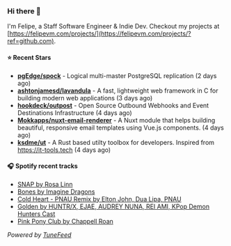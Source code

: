 ### Hi there 👋

I'm Felipe, a Staff Software Engineer & Indie Dev. Checkout my projects at [https://felipevm.com/projects/](https://felipevm.com/projects/?ref=github.com).

#### ⭐ Recent Stars
- **[pgEdge/spock](https://github.com/pgEdge/spock)** - Logical multi-master PostgreSQL replication (2 days ago)
- **[ashtonjamesd/lavandula](https://github.com/ashtonjamesd/lavandula)** - A fast, lightweight web framework in C for building modern web applications (3 days ago)
- **[hookdeck/outpost](https://github.com/hookdeck/outpost)** - Open Source Outbound Webhooks and Event Destinations Infrastructure (4 days ago)
- **[Mokkapps/nuxt-email-renderer](https://github.com/Mokkapps/nuxt-email-renderer)** - A Nuxt module that helps building beautiful, responsive email templates using Vue.js components. (4 days ago)
- **[ksdme/ut](https://github.com/ksdme/ut)** - A Rust based utilty toolbox for developers. Inspired from https://it-tools.tech (4 days ago)

#### 🎧 Spotify recent tracks
- [SNAP by Rosa Linn](https://open.spotify.com/track/5hx7w26Zi3zafMgvMTUqF6)
- [Bones by Imagine Dragons](https://open.spotify.com/track/0HqZX76SFLDz2aW8aiqi7G)
- [Cold Heart - PNAU Remix by Elton John, Dua Lipa, PNAU](https://open.spotify.com/track/6zSpb8dQRaw0M1dK8PBwQz)
- [Golden by HUNTR/X, EJAE, AUDREY NUNA, REI AMI, KPop Demon Hunters Cast](https://open.spotify.com/track/1CPZ5BxNNd0n0nF4Orb9JS)
- [Pink Pony Club by Chappell Roan](https://open.spotify.com/track/1k2pQc5i348DCHwbn5KTdc)

_Powered by [TuneFeed](https://tunefeed.app?ref=github.com)_
